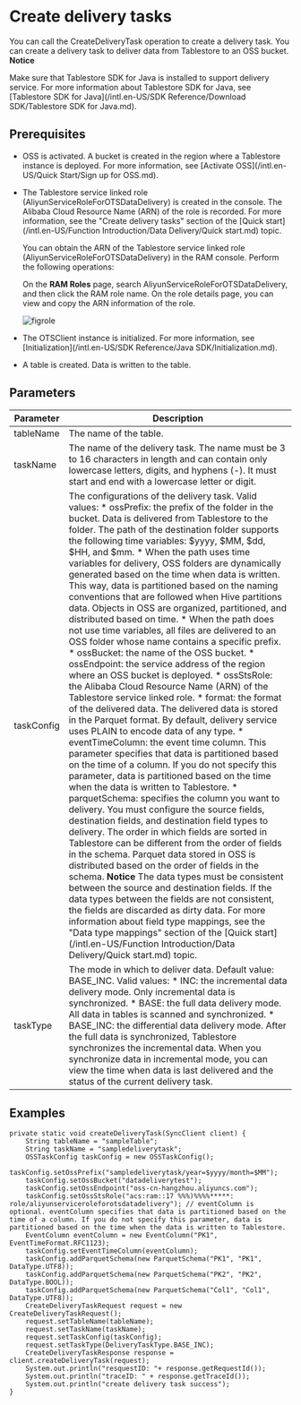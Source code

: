 Create delivery tasks 
==========================================

You can call the CreateDeliveryTask operation to create a delivery task. You can create a delivery task to deliver data from Tablestore to an OSS bucket.
**Notice**



Make sure that Tablestore SDK for Java is installed to support delivery service. For more information about Tablestore SDK for Java, see [Tablestore SDK for Java](/intl.en-US/SDK Reference/Download SDK/Tablestore SDK for Java.md).

Prerequisites 
----------------------------------

* OSS is activated. A bucket is created in the region where a Tablestore instance is deployed. For more information, see [Activate OSS](/intl.en-US/Quick Start/Sign up for OSS.md).

  

* The Tablestore service linked role (AliyunServiceRoleForOTSDataDelivery) is created in the console. The Alibaba Cloud Resource Name (ARN) of the role is recorded. For more information, see the "Create delivery tasks" section of the [Quick start](/intl.en-US/Function Introduction/Data Delivery/Quick start.md) topic.

  You can obtain the ARN of the Tablestore service linked role (AliyunServiceRoleForOTSDataDelivery) in the RAM console. Perform the following operations:

  On the **RAM Roles** page, search AliyunServiceRoleForOTSDataDelivery, and then click the RAM role name. On the role details page, you can view and copy the ARN information of the role.

  ![figrole](../images/p182906.png)
  

* The OTSClient instance is initialized. For more information, see [Initialization](/intl.en-US/SDK Reference/Java SDK/Initialization.md).

  

* A table is created. Data is written to the table.

  




Parameters 
-------------------------------



| Parameter  |                                                                                                                                                                                                                                                                                                                                                                                                                                                                                                                                                                                                                                                                                                                                                                                                                                                                                                                                                                                                                                                                                                                                                                                                                                                                         Description                                                                                                                                                                                                                                                                                                                                                                                                                                                                                                                                                                                                                                                                                                                                                                                                                                                                                                                                                                                                                                                                                                                                                                                                                                                                         |
|------------|-------------------------------------------------------------------------------------------------------------------------------------------------------------------------------------------------------------------------------------------------------------------------------------------------------------------------------------------------------------------------------------------------------------------------------------------------------------------------------------------------------------------------------------------------------------------------------------------------------------------------------------------------------------------------------------------------------------------------------------------------------------------------------------------------------------------------------------------------------------------------------------------------------------------------------------------------------------------------------------------------------------------------------------------------------------------------------------------------------------------------------------------------------------------------------------------------------------------------------------------------------------------------------------------------------------------------------------------------------------------------------------------------------------------------------------------------------------------------------------------------------------------------------------------------------------------------------------------------------------------------------------------------------------------------------------------------------------------------------------------------------------------------------------------------------------------------------------------------------------------------------------------------------------------------------------------------------------------------------------------------------------------------------------------------------------------------------------------------------------------------------------------------------------------------------------------------------------------------------------------------------------------------------------------------------------------------------------------------------------------------------------------------------------------------------------------------------------------------------------------------------------------------------------------------------------|
| tableName  | The name of the table.                                                                                                                                                                                                                                                                                                                                                                                                                                                                                                                                                                                                                                                                                                                                                                                                                                                                                                                                                                                                                                                                                                                                                                                                                                                                                                                                                                                                                                                                                                                                                                                                                                                                                                                                                                                                                                                                                                                                                                                                                                                                                                                                                                                                                                                                                                                                                                                                                                                                                                                                      |
| taskName   | The name of the delivery task.  The name must be 3 to 16 characters in length and can contain only lowercase letters, digits, and hyphens (-). It must start and end with a lowercase letter or digit.                                                                                                                                                                                                                                                                                                                                                                                                                                                                                                                                                                                                                                                                                                                                                                                                                                                                                                                                                                                                                                                                                                                                                                                                                                                                                                                                                                                                                                                                                                                                                                                                                                                                                                                                                                                                                                                                                                                                                                                                                                                                                                                                                                                                                                                                                                                                      |
| taskConfig | The configurations of the delivery task. Valid values: * ossPrefix: the prefix of the folder in the bucket. Data is delivered from Tablestore to the folder. The path of the destination folder supports the following time variables: $yyyy, $MM, $dd, $HH, and $mm. * When the path uses time variables for delivery, OSS folders are dynamically generated based on the time when data is written. This way, data is partitioned based on the naming conventions that are followed when Hive partitions data. Objects in OSS are organized, partitioned, and distributed based on time.   * When the path does not use time variables, all files are delivered to an OSS folder whose name contains a specific prefix.     * ossBucket: the name of the OSS bucket.   * ossEndpoint: the service address of the region where an OSS bucket is deployed.   * ossStsRole: the Alibaba Cloud Resource Name (ARN) of the Tablestore service linked role.   * format: the format of the delivered data. The delivered data is stored in the Parquet format. By default, delivery service uses PLAIN to encode data of any type.   * eventTimeColumn: the event time column. This parameter specifies that data is partitioned based on the time of a column. If you do not specify this parameter, data is partitioned based on the time when the data is written to Tablestore.   * parquetSchema: specifies the column you want to delivery. You must configure the source fields, destination fields, and destination field types to delivery. The order in which fields are sorted in Tablestore can be different from the order of fields in the schema. Parquet data stored in OSS is distributed based on the order of fields in the schema. **Notice** The data types must be consistent between the source and destination fields. If the data types between the fields are not consistent, the fields are discarded as dirty data. For more information about field type mappings, see the "Data type mappings" section of the [Quick start](/intl.en-US/Function Introduction/Data Delivery/Quick start.md) topic.    |
| taskType   | The mode in which to deliver data. Default value: BASE_INC. Valid values:  * INC: the incremental data delivery mode. Only incremental data is synchronized.   * BASE: the full data delivery mode. All data in tables is scanned and synchronized.   * BASE_INC: the differential data delivery mode. After the full data is synchronized, Tablestore synchronizes the incremental data. When you synchronize data in incremental mode, you can view the time when data is last delivered and the status of the current delivery task.                                                                                                                                                                                                                                                                                                                                                                                                                                                                                                                                                                                                                                                                                                                                                                                                                                                                                                                                                                                                                                                                                                                                                                                                                                                                                                                                                                                                                                                                                                                                                                                                                                                                                                                                                                                                                                                                                 |



Examples 
-----------------------------



    private static void createDeliveryTask(SyncClient client) {
        String tableName = "sampleTable";
        String taskName = "sampledeliverytask";
        OSSTaskConfig taskConfig = new OSSTaskConfig();
        taskConfig.setOssPrefix("sampledeliverytask/year=$yyyy/month=$MM");
        taskConfig.setOssBucket("datadeliverytest");
        taskConfig.setOssEndpoint("oss-cn-hangzhou.aliyuncs.com");
        taskConfig.setOssStsRole("acs:ram::17 %%%)%%%%*****: role/aliyunserviceroleforotsdatadelivery"); // eventColumn is optional. eventColumn specifies that data is partitioned based on the time of a column. If you do not specify this parameter, data is partitioned based on the time when the data is written to Tablestore.
        EventColumn eventColumn = new EventColumn("PK1", EventTimeFormat.RFC1123);
        taskConfig.setEventTimeColumn(eventColumn);
        taskConfig.addParquetSchema(new ParquetSchema("PK1", "PK1", DataType.UTF8));
        taskConfig.addParquetSchema(new ParquetSchema("PK2", "PK2", DataType.BOOL));
        taskConfig.addParquetSchema(new ParquetSchema("Col1", "Col1", DataType.UTF8));
        CreateDeliveryTaskRequest request = new CreateDeliveryTaskRequest();
        request.setTableName(tableName);
        request.setTaskName(taskName);
        request.setTaskConfig(taskConfig);
        request.setTaskType(DeliveryTaskType.BASE_INC);
        CreateDeliveryTaskResponse response = client.createDeliveryTask(request);
        System.out.println("resquestID: "+ response.getRequestId());
        System.out.println("traceID: " + response.getTraceId());
        System.out.println("create delivery task success");
    }



